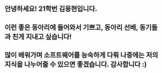 ## 안녕하세요! 21학번 김용현입니다.
## 이런 좋은 동아리에 들어와서 기쁘고, 동아리 선배, 동기들과 친게 지내고 싶습니다!
## 많이 배워가며 소프트웨어를 능숙하게 다뤄 나중에는 저의 지식을 나누어줄 수 있으면 좋겠습니다. 감사합니다 :)
